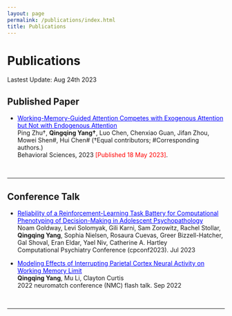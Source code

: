 ```yaml
---
layout: page
permalink: /publications/index.html
title: Publications
---
```


# Publications

Lastest Update: Aug 24th 2023

## Published Paper

- <a href="https://www.mdpi.com/2076-328X/13/5/426" style="color: blue;">Working-Memory-Guided Attention Competes with Exogenous Attention but Not with Endogenous Attention</a> <br> Ping Zhu†, **Qingqing Yang†**, Luo Chen, Chenxiao Guan, Jifan Zhou, Mowei Shen#, Hui Chen# (†Equal contributors; #Corresponding authors.)<br>Behavioral Sciences, 2023  <font color='red'>[Published 18 May 2023]</font>.<br>

<br>

---

## Conference Talk

- <a href=/mypaper/Frame4.pdf style="color: blue;">Reliability of a Reinforcement-Learning Task Battery for Computational Phenotyping of Decision-Making in Adolescent Psychopathology</a> <br>Noam Goldway, Levi Solomyak, Gili Karni, Sam Zorowitz, Rachel Stollar, **Qingqing Yang**, Sophia Nielsen, Rosaura 
Cuevas, Greer Bizzell-Hatcher, Gal Shoval, Eran Eldar, Yael Niv, Catherine A. Hartley<br>Computational Psychiatry Conference (cpconf2023). Jul 2023<br>



- <a href= /file/yang_qingqing_rmePoster.pdf style="color: blue;">Modeling Effects of Interrupting Parietal Cortex Neural Activity on Working Memory Limit</a> <br> **Qingqing Yang**, Mu Li, Clayton Curtis <br>2022 neuromatch conference (NMC) flash talk. Sep 2022

<br>

---


